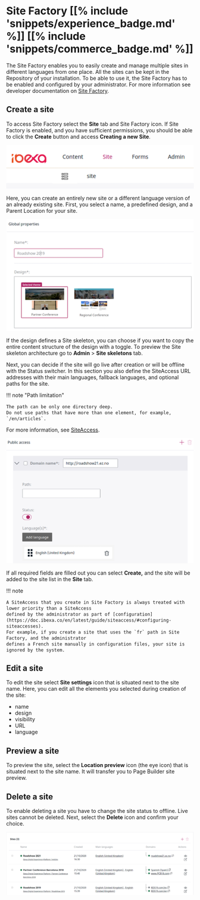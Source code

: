 # Site Factory [[% include 'snippets/experience_badge.md' %]] [[% include 'snippets/commerce_badge.md' %]]

The Site Factory enables you to easily create and manage multiple sites in different languages from one place.
All the sites can be kept in the Repository of your installation.
To be able to use it, the Site Factory has to be enabled and configured by your administrator.
For more information see developer documentation on [Site Factory](https://doc.ibexa.co/en/latest/guide/site_factory/).

## Create a site

To access Site Factory select the **Site** tab and Site Factory icon.
If Site Factory is enabled, and you have sufficient permissions, you should be able to click the **Create** button and access **Creating a new Site**.

![Site Factory icon](img/site_factory_icon.png)

Here, you can create an entirely new site or a different language version of an already existing site.
First, you select a name, a predefined design, and a Parent Location for your site.

![Create a new site step one](img/site_factory_new_site_step_1.png)

If the design defines a Site skeleton, you can choose if you want to copy the entire content structure of the design with a toggle.
To preview the Site skeleton architecture go to **Admin** > **Site skeletons** tab.

Next, you can decide if the site will go live after creation or will be offline with the Status switcher.
In this section you also define the SiteAccess URL addresses with their main languages, fallback languages, and optional paths for the site.

!!! note "Path limitation"

    The path can be only one directory deep. 
    Do not use paths that have more than one element, for example, `/en/articles`.

For more information, see [SiteAccess](https://doc.ibexa.co/en/latest/guide/siteaccess/).

![Create a new site step two](img/site_factory_new_site_step_2.png)

If all required fields are filled out you can select **Create,** and the site will be added to the site list in the **Site** tab.

!!! note

    A SiteAccess that you create in Site Factory is always treated with lower priority than a SiteAccess 
    defined by the administrator as part of [configuration](https://doc.ibexa.co/en/latest/guide/siteaccess/#configuring-siteaccesses). 
    For example, if you create a site that uses the `fr` path in Site Factory, and the administrator 
    defines a French site manually in configuration files, your site is ignored by the system.

## Edit a site

To edit the site select **Site settings** icon that is situated next to the site name.
Here, you can edit all the elements you selected during creation of the site:

- name
- design
- visibility
- URL
- language

## Preview a site

To preview the site, select the **Location preview** icon (the eye icon) that is situated next to the site name.
It will transfer you to Page Builder site preview.

## Delete a site

To enable deleting a site you have to change the site status to offline.
Live sites cannot be deleted. Next, select the **Delete** icon and confirm your choice.

![Site list](img/site_factory_site_list.png)
